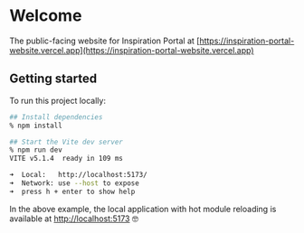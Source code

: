 # Welcome

The public-facing website for Inspiration Portal at [https://inspiration-portal-website.vercel.app](https://inspiration-portal-website.vercel.app)

## Getting started

To run this project locally:

```sh
## Install dependencies
% npm install

## Start the Vite dev server
% npm run dev
VITE v5.1.4  ready in 109 ms

➜  Local:   http://localhost:5173/
➜  Network: use --host to expose
➜  press h + enter to show help

```

In the above example, the local application with hot module reloading is available at [http://localhost:5173](http://localhost:5173) 🤓
